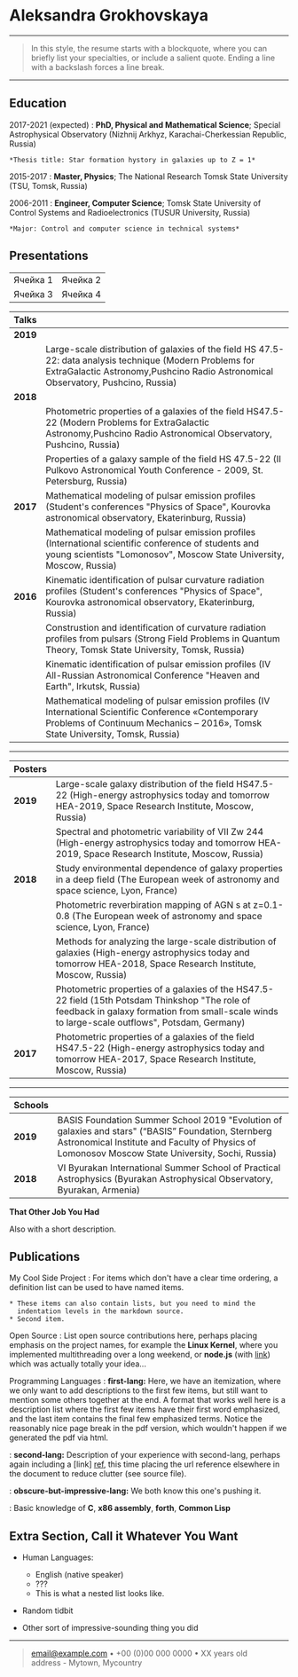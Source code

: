 
Aleksandra Grokhovskaya
============
----

>  In this style, the resume starts with a blockquote, where
>  you can briefly list your specialties, or include a salient
>  quote. Ending a line with a backslash forces a line break.

----

Education
---------

2017-2021 (expected)
:   **PhD, Physical and Mathematical  Science**; Special Astrophysical Observatory (Nizhnij Arkhyz, Karachai-Cherkessian Republic, Russia)

    *Thesis title: Star formation hystory in galaxies up to Z = 1*

2015-2017
:   **Master, Physics**; The National Research Tomsk State University (TSU, Tomsk, Russia)

2006-2011
:   **Engineer, Computer Science**; Tomsk State University of Control Systems and Radioelectronics (TUSUR University, Russia)

    *Major: Control and computer science in technical systems*

Presentations
----------
<html>
 <head>
  <meta http-equiv="Content-Type" content="text/html; charset=utf-8">
 </head>
 <body>
  <table border="0" width="100%" cellpadding="5">
   <tr>
    <td>Ячейка 1</td>
    <td>Ячейка 2</td>
   </tr>
   <tr>
    <td>Ячейка 3</td>
    <td>Ячейка 4</td>
  </tr>
 </table>
 </body>
</html>


|Talks| |
|--|--|
| **2019** ||
||Large-scale distribution of galaxies of the field  HS 47.5-22: data analysis technique (Modern Problems for ExtraGalactic Astronomy,Pushcino Radio Astronomical Observatory, Pushcino, Russia)|
| **2018** ||
||Photometric properties of a galaxies of the field HS47.5-22 (Modern Problems for ExtraGalactic Astronomy,Pushcino Radio Astronomical Observatory, Pushcino, Russia)|
||Properties of a galaxy sample of the field HS 47.5-22 (II Pulkovo Astronomical Youth Conference - 2009, St. Petersburg, Russia)|
| **2017** | Mathematical modeling of pulsar emission profiles (Student's conferences "Physics of Space", Kourovka astronomical observatory, Ekaterinburg, Russia) |
||Mathematical modeling of pulsar emission profiles (International scientific conference of students and young scientists "Lomonosov", Moscow State University, Moscow, Russia)|
| **2016** | Kinematic identification of pulsar curvature radiation profiles (Student's conferences "Physics of Space", Kourovka astronomical observatory, Ekaterinburg, Russia) |
| | Construstion and identification of curvature radiation profiles from pulsars (Strong Field Problems in Quantum Theory, Tomsk State University, Tomsk, Russia)|
| | Kinematic identification of pulsar emission profiles (IV All-Russian Astronomical Conference "Heaven and Earth", Irkutsk, Russia) |
| | Mathematical modeling of pulsar emission profiles (IV International Scientific Conference «Contemporary Problems of Continuum Mechanics – 2016», Tomsk State University, Tomsk, Russia) |
-------
|Posters| |
|--|--|
| **2019** | Large-scale galaxy distribution of the field HS47.5-22 (High-energy astrophysics today and tomorrow HEA-2019, Space Research Institute, Moscow, Russia) |
||Spectral and photometric variability of VII Zw 244 (High-energy astrophysics today and tomorrow HEA-2019, Space Research Institute, Moscow, Russia)|
| **2018** | Study environmental dependence of galaxy properties in a deep field (The European week of astronomy and space science, Lyon, France)|
|| Photometric reverbiration mapping of AGN s at z=0.1-0.8 (The European week of astronomy and space science, Lyon, France)|
||Methods for analyzing the large-scale distribution of galaxies (High-energy astrophysics today and tomorrow HEA-2018, Space Research Institute, Moscow, Russia) |
||Photometric properties of a galaxies of the HS47.5-22 field (15th Potsdam Thinkshop "The role of feedback in galaxy formation from small-scale winds to large-scale outflows", Potsdam, Germany)|
| **2017** | Photometric properties of a galaxies of the field HS47.5-22 (High-energy astrophysics today and tomorrow HEA-2017, Space Research Institute, Moscow, Russia) |
-------
|Schools| |
|--|--|
| **2019** | BASIS Foundation Summer School 2019 "Evolution of galaxies and stars" (“BASIS” Foundation, Sternberg Astronomical Institute and Faculty of Physics of Lomonosov Moscow State University, Sochi, Russia) |
| **2018** | VI Byurakan International Summer School of Practical Astrophysics (Byurakan Astrophysical Observatory, Byurakan, Armenia) |


**That Other Job You Had**

Also with a short description.

Publications
--------------------

My Cool Side Project
:   For items which don't have a clear time ordering, a definition
    list can be used to have named items.

    * These items can also contain lists, but you need to mind the
      indentation levels in the markdown source.
    * Second item.

Open Source
:   List open source contributions here, perhaps placing emphasis on
    the project names, for example the **Linux Kernel**, where you
    implemented multithreading over a long weekend, or **node.js**
    (with [link](http://nodejs.org)) which was actually totally
    your idea...

Programming Languages
:   **first-lang:** Here, we have an itemization, where we only want
    to add descriptions to the first few items, but still want to
    mention some others together at the end. A format that works well
    here is a description list where the first few items have their
    first word emphasized, and the last item contains the final few
    emphasized terms. Notice the reasonably nice page break in the pdf
    version, which wouldn't happen if we generated the pdf via html.

:   **second-lang:** Description of your experience with second-lang,
    perhaps again including a [link] [ref], this time placing the url
    reference elsewhere in the document to reduce clutter (see source
    file). 

:   **obscure-but-impressive-lang:** We both know this one's pushing
    it.

:   Basic knowledge of **C**, **x86 assembly**, **forth**, **Common Lisp**

[ref]: https://github.com/githubuser/superlongprojectname

Extra Section, Call it Whatever You Want
----------------------------------------

* Human Languages:

     * English (native speaker)
     * ???
     * This is what a nested list looks like.

* Random tidbit

* Other sort of impressive-sounding thing you did

----

> <email@example.com> • +00 (0)00 000 0000 • XX years old\
> address - Mytown, Mycountry
